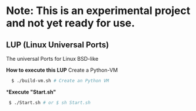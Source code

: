 # Note: This is an experimental project and not yet ready for use.
## LUP (Linux Universal Ports)
The universal Ports for Linux BSD-like

**How to execute this LUP**
Create a Python-VM
```bash
  $ ./build-vm.sh # Create an Python VM
```
***Execute "Start.sh"**
```bash
 $ ./Start.sh # or $ sh Start.sh
```

